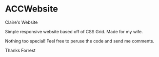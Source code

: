 # ACCWebsite
Claire's Website

Simple responsive website based off of CSS Grid. Made for my wife.

Nothing too special! Feel free to peruse the code and send me comments.

Thanks
Forrest
